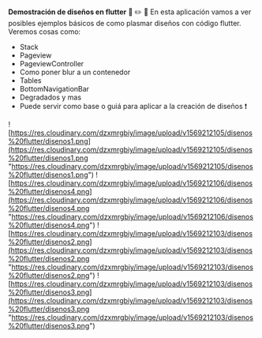 **Demostración de diseños en flutter**  :iphone: :pencil2: :straight_ruler:
En esta aplicación vamos a ver posibles ejemplos básicos de como plasmar diseños con código flutter.
Veremos cosas como:
- Stack
- Pageview
- PageviewController
- Como poner blur a un contenedor
- Tables
- BottomNavigationBar
- Degradados y mas
- Puede servir como base o guiá para aplicar a la creación de diseños :exclamation:

![https://res.cloudinary.com/dzxmrgbiy/image/upload/v1569212105/disenos%20flutter/disenos1.png](https://res.cloudinary.com/dzxmrgbiy/image/upload/v1569212105/disenos%20flutter/disenos1.png "https://res.cloudinary.com/dzxmrgbiy/image/upload/v1569212105/disenos%20flutter/disenos1.png")
![https://res.cloudinary.com/dzxmrgbiy/image/upload/v1569212106/disenos%20flutter/disenos4.png](https://res.cloudinary.com/dzxmrgbiy/image/upload/v1569212106/disenos%20flutter/disenos4.png "https://res.cloudinary.com/dzxmrgbiy/image/upload/v1569212106/disenos%20flutter/disenos4.png")
![https://res.cloudinary.com/dzxmrgbiy/image/upload/v1569212103/disenos%20flutter/disenos2.png](https://res.cloudinary.com/dzxmrgbiy/image/upload/v1569212103/disenos%20flutter/disenos2.png "https://res.cloudinary.com/dzxmrgbiy/image/upload/v1569212103/disenos%20flutter/disenos2.png")
![https://res.cloudinary.com/dzxmrgbiy/image/upload/v1569212103/disenos%20flutter/disenos3.png](https://res.cloudinary.com/dzxmrgbiy/image/upload/v1569212103/disenos%20flutter/disenos3.png "https://res.cloudinary.com/dzxmrgbiy/image/upload/v1569212103/disenos%20flutter/disenos3.png")